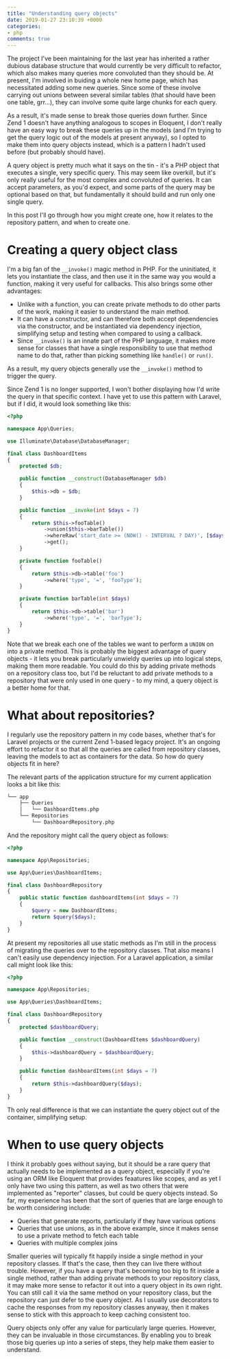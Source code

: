 ```yaml
---
title: "Understanding query objects"
date: 2019-01-27 23:10:39 +0000
categories:
- php
comments: true
---
```


The project I've been maintaining for the last year has inherited a rather dubious database structure that would currently be very difficult to refactor, which also makes many queries more convoluted than they should be. At present, I'm involved in buiding a whole new home page, which has necessitated adding some new queries. Since some of these involve carrying out unions between several similar tables (that should have been one table, grr...), they can involve some quite large chunks for each query.

As a result, it's made sense to break those queries down further. Since Zend 1 doesn't have anything analogous to scopes in Eloquent, I don't really have an easy way to break these queries up in the models (and I'm trying to get the query logic out of the models at present anyway), so I opted to make them into query objects instead, which is a pattern I hadn't used before (but probably should have).

A query object is pretty much what it says on the tin - it's a PHP object that executes a single, very specific query. This may seem like overkill, but it's only really useful for the most complex and convoluted of queries. It can accept parameters, as you'd expect, and some parts of the query may be optional based on that, but fundamentally it should build and run only one single query.

In this post I'll go through how you might create one, how it relates to the repository pattern, and when to create one.

Creating a query object class
=============================

I'm a big fan of the `__invoke()` magic method in PHP. For the uninitiated, it lets you instantiate the class, and then use it in the same way you would a function, making it very useful for callbacks. This also brings some other advantages:

* Unlike with a function, you can create private methods to do other parts of the work, making it easier to understand the main method.
* It can have a constructor, and can therefore both accept dependencies via the constructor, and be instantiated via dependency injection, simplifying setup and testing when compared to using a callback.
* Since `__invoke()` is an innate part of the PHP language, it makes more sense for classes that have a single responsibility to use that method name to do that, rather than picking something like `handle()` or `run()`.

As a result, my query objects generally use the `__invoke()` method to trigger the query.

Since Zend 1 is no longer supported, I won't bother displaying how I'd write the query in that specific context. I have yet to use this pattern with Laravel, but if I did, it would look something like this:

```php
<?php

namespace App\Queries;

use Illuminate\Database\DatabaseManager;

final class DashboardItems
{
    protected $db;

    public function __construct(DatabaseManager $db)
    {
        $this->db = $db;
    }

    public function __invoke(int $days = 7)
    {
        return $this->fooTable()
            ->union($this->barTable())
            ->whereRaw('start_date >= (NOW() - INTERVAL ? DAY)', [$days]);
            ->get();
    }

    private function fooTable()
    {
        return $this->db->table('foo')
			->where('type', '=', 'fooType');
    }

    private function barTable(int $days)
    {
        return $this->db->table('bar')
			->where('type', '=', 'barType');
    }
}
```

Note that we break each one of the tables we want to perform a `UNION` on into a private method. This is probably the biggest advantage of query objects - it lets you break particularly unwieldy queries up into logical steps, making them more readable. You could do this by adding private methods on a repository class too, but I'd be reluctant to add private methods to a repository that were only used in one query - to my mind, a query object is a better home for that.

What about repositories?
========================

I regularly use the repository pattern in my code bases, whether that's for Laravel projects or the current Zend 1-based legacy project. It's an ongoing effort to refactor it so that all the queries are called from repository classes, leaving the models to act as containers for the data. So how do query objects fit in here?

The relevant parts of the application structure for my current application looks a bit like this:

```bash
└── app
    ├── Queries
    │   └── DashboardItems.php
    └── Repositories
        └── DashboardRepository.php
```

And the repository might call the query object as follows:

```php
<?php

namespace App\Repositories;

use App\Queries\DashboardItems;

final class DashboardRepository
{
    public static function dashboardItems(int $days = 7)
    {
        $query = new DashboardItems;
        return $query($days);
    }
}
```

At present my repositories all use static methods as I'm still in the process of migrating the queries over to the repository classes. That also means I can't easily use dependency injection. For a Laravel application, a similar call might look like this:

```php
<?php

namespace App\Repositories;

use App\Queries\DashboardItems;

final class DashboardRepository
{
	protected $dashboardQuery;

	public function __construct(DashboardItems $dashboardQuery)
	{
		$this->dashboardQuery = $dashboardQuery;
	}

    public function dashboardItems(int $days = 7)
    {
        return $this->dashboardQuery($days);
    }
}
```

Th only real difference is that we can instantiate the query object out of the container, simplifying setup.

When to use query objects
=========================

I think it probably goes without saying, but it should be a rare query that actually needs to be implemented as a query object, especially if you're using an ORM like Eloquent that provides feaatures like scopes, and as yet I only have two using this pattern, as well as two others that were implemented as "reporter" classes, but could be query objects instead. So far, my experience has been that the sort of queries that are large enough to be worth considering include:

* Queries that generate reports, particularly if they have various options
* Queries that use unions, as in the above example, since it makes sense to use a private method to fetch each table
* Queries with multiple complex joins

Smaller queries will typically fit happily inside a single method in your repository classes. If that's the case, then they can live there without trouble. However, if you have a query that's becoming too big to fit inside a single method, rather than adding private methods to your repository class, it may make more sense to refactor it out into a query object in its own right. You can still call it via the same method on your repository class, but the repository can just defer to the query object. As I usually use decorators to cache the responses from my repository classes anyway, then it makes sense to stick with this approach to keep caching consistent too.

Query objects only offer any value for particularly large queries. However, they can be invaluable in those circumstances. By enabling you to break those big queries up into a series of steps, they help make them easier to understand.
